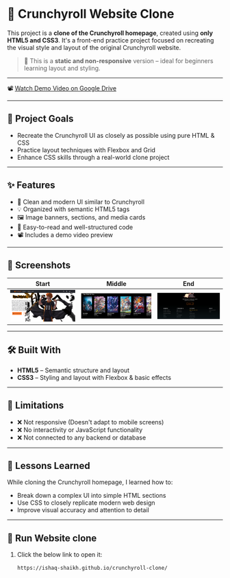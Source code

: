 # 🎌 Crunchyroll Website Clone

This project is a **clone of the Crunchyroll homepage**, created using **only HTML5 and CSS3**. It's a front-end practice project focused on recreating the visual style and layout of the original Crunchyroll website.

> 🔧 This is a **static and non-responsive** version – ideal for beginners learning layout and styling.
---

📽️ [Watch Demo Video on Google Drive](https://drive.google.com/file/d/171rdbYaeme5NnneUcG2O1oNnh606TKZw/view?usp=drive_link)

---

## 🎯 Project Goals

- Recreate the Crunchyroll UI as closely as possible using pure HTML & CSS  
- Practice layout techniques with Flexbox and Grid  
- Enhance CSS skills through a real-world clone project  

---

## ✨ Features

- 🎨 Clean and modern UI similar to Crunchyroll  
- 💡 Organized with semantic HTML5 tags  
- 🖼️ Image banners, sections, and media cards  
- 📄 Easy-to-read and well-structured code  
- 📽️ Includes a demo video preview  

---

## 📸 Screenshots

| Start | Middle | End |
|-------|--------|-----|
| ![Start](https://github.com/Ishaq-Shaikh/crunchyroll-clone/blob/f0e30d8593afbb77fbf72726bea0c8b5a6f4665e/Screenshot-1.png) | ![Middle](https://github.com/Ishaq-Shaikh/crunchyroll-clone/blob/f0e30d8593afbb77fbf72726bea0c8b5a6f4665e/Screenshot-2.png) | ![End](https://github.com/Ishaq-Shaikh/crunchyroll-clone/blob/f0e30d8593afbb77fbf72726bea0c8b5a6f4665e/Screenshot-3.png)

---

## 🛠️ Built With

- **HTML5** – Semantic structure and layout  
- **CSS3** – Styling and layout with Flexbox & basic effects

---

## 🚫 Limitations

- ❌ Not responsive (Doesn't adapt to mobile screens)  
- ❌ No interactivity or JavaScript functionality  
- ❌ Not connected to any backend or database  

---

## 🧠 Lessons Learned

While cloning the Crunchyroll homepage, I learned how to:

- Break down a complex UI into simple HTML sections  
- Use CSS to closely replicate modern web design  
- Improve visual accuracy and attention to detail  

---

## 🚀 Run Website clone

1. Click the below link to open it:
   ```bash
   https://ishaq-shaikh.github.io/crunchyroll-clone/
